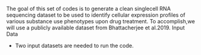 The goal of this set of codes is to generate a clean singlecell RNA sequencing dataset to be used to identify cellular 
expression profiles of various substance use phenotypes upon drug treatment. To accomplish,we will use a publicly available
dataset from Bhattacherjee et al.2019. 
Input Data
  - Two input datasets are needed to run the code.
